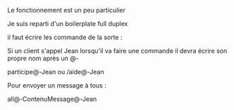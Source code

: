 Le fonctionnement est un peu particulier

Je suis reparti d'un boilerplate full duplex

il faut écrire les commande de la sorte :

Si un client s'appel Jean lorsqu'il va faire une commande il devra écrire son propre nom après un @-

participe@-Jean
ou
/aide@-Jean

Pour envoyer un message à tous :

all@-ContenuMessage@-Jean
